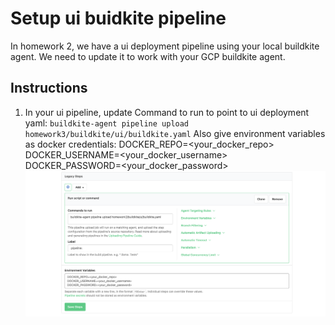 # Setup ui buidkite pipeline
In homework 2, we have a ui deployment pipeline using your local buildkite agent.
We need to update it to work with your GCP buildkite agent.

## Instructions
1. In your ui pipeline, update Command to run to point to ui deployment yaml:
`buildkite-agent pipeline upload homework3/buildkite/ui/buildkite.yaml`
Also give environment variables as docker credentials:
DOCKER_REPO=<your_docker_repo>
DOCKER_USERNAME=<your_docker_username>
DOCKER_PASSWORD=<your_docker_password>
![buildkite_pipeline.png](..%2F..%2Finfras%2Fimages%2Fbuildkite_pipeline.png)